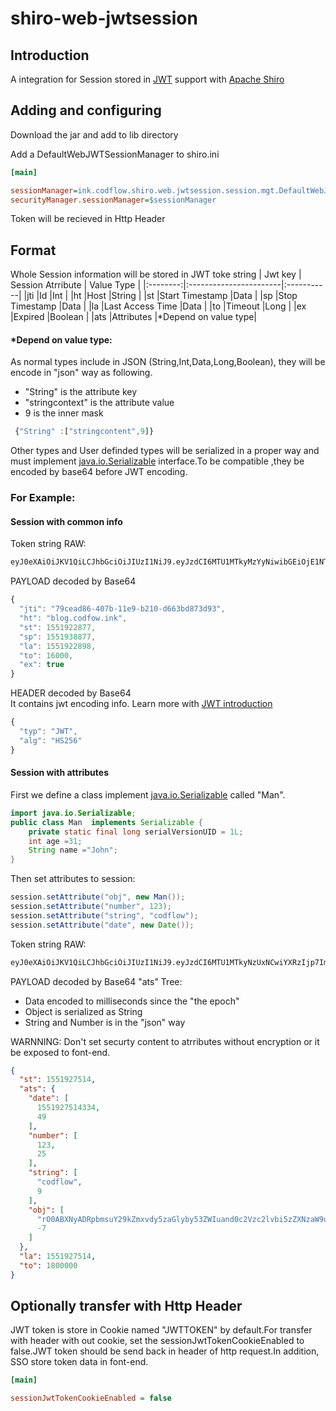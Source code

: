 # shiro-web-jwtsession

## Introduction
A integration for Session stored in [JWT](https://jwt.io/) support with  [Apache Shiro](http://shiro.apache.org)

## Adding and configuring 

Download the jar and add to lib directory


Add a  DefaultWebJWTSessionManager to shiro.ini

```ini
[main]

sessionManager=ink.codflow.shiro.web.jwtsession.session.mgt.DefaultWebJWTSessionManager
securityManager.sessionManager=$sessionManager

```


Token will be recieved in Http Header


## Format




Whole Session information will be stored in JWT toke string 
|  Jwt key | Session Atrribute      | Value Type |
|:--------:|:-----------------------|:-----------|
|jti       |Id                      |Int         |
|ht        |Host                    |String      |
|st        |Start Timestamp         |Data        |
|sp        |Stop Timestamp          |Data        |
|la        |Last Access Time        |Data        |
|to        |Timeout                 |Long        |
|ex        |Expired                 |Boolean     |
|ats       |Attributes              |*Depend on value type|

#### *Depend on value type:  
As normal types include in JSON (String,Int,Data,Long,Boolean), they will be encode in "json" way as following.  
* "String" is the attribute key
* "stringcontext" is the attribute value
* 9 is the inner mask
```js
 {"String" :["stringcontent",9]}
```
Other types and User definded types will be serialized in a proper way and must implement [java.io.Serializable](https://docs.oracle.com/javase/6/docs/api/java/io/Serializable.html) interface.To be compatible ,they be encoded by base64 before JWT encoding.

 
### For Example:
#### Session with common info   
Token string RAW:
```txt
eyJ0eXAiOiJKV1QiLCJhbGciOiJIUzI1NiJ9.eyJzdCI6MTU1MTkyMzYyNiwibGEiOjE1NTE5MjM2MjYsInRvIjoxNjAwMCwiaHQiOiJibG9nLmNvZGZvdy5pbmsiLCJqdGkiOiI3OWNlYWQ4Ni00MDdiLTExZTktYjIxMC1kNjYzYmQ4NzNkOTMifQ.iSEbJWhVPUnXlcnALixt8t8CLpYceiNjTLKpRbv5YHE
```
PAYLOAD decoded by Base64 
```js
{
  "jti": "79cead86-407b-11e9-b210-d663bd873d93",
  "ht": "blog.codfow.ink",
  "st": 1551922877,
  "sp": 1551938877,
  "la": 1551922898,
  "to": 16000,
  "ex": true
}

```

HEADER decoded by Base64   
It contains jwt encoding info. Learn more with [JWT introduction](https://jwt.io/introduction/)
```js
{
  "typ": "JWT",
  "alg": "HS256"
}
```
#### Session with attributes

First we define a class implement [java.io.Serializable](https://docs.oracle.com/javase/6/docs/api/java/io/Serializable.html) called "Man".

```java
import java.io.Serializable;
public class Man  implements Serializable {
    private static final long serialVersionUID = 1L;
    int age =31;
    String name ="John";
}
```
Then set attributes to session:

```java
session.setAttribute("obj", new Man());
session.setAttribute("number", 123);
session.setAttribute("string", "codflow");
session.setAttribute("date", new Date());
```
Token string RAW:

```txt
eyJ0eXAiOiJKV1QiLCJhbGciOiJIUzI1NiJ9.eyJzdCI6MTU1MTkyNzUxNCwiYXRzIjp7ImRhdGUiOlsxNTUxOTI3NTE0MzM0LDQ5XSwibnVtYmVyIjpbMTIzLDI1XSwic3RyaW5nIjpbImNvZGZsb3ciLDldLCJvYmoiOlsick8wQUJYTnlBRFJwYm1zdVkyOWtabXh2ZHk1emFHbHlieTUzWldJdWFuZDBjMlZ6YzJsdmJpNXpaWE56YVc5dUxtMW5kQzVsYVhNdVRXRnVBQUFBQUFBQUFBRUNBQUpKQUFOaFoyVk1BQVJ1WVcxbGRBQVNUR3BoZG1FdmJHRnVaeTlUZEhKcGJtYzdlSEFBQUFBZmRBQUVTbTlvYmc9PSIsLTddfSwibGEiOjE1NTE5Mjc1MTQsInRvIjoxODAwMDAwfQ.W7-Y1x9SbQQeuwXqc0EUdFdaN8friv7Z456KZ0JkWZs
```


PAYLOAD decoded by Base64 
"ats" Tree:
* Data encoded to milliseconds since the "the epoch"
* Object is serialized as String
* String and Number is in the "json" way  
   
WARNNING: Don't set securty content to atrributes without encryption or it be exposed to font-end.

```json
{
  "st": 1551927514,
  "ats": {
    "date": [
      1551927514334,
      49
    ],
    "number": [
      123,
      25
    ],
    "string": [
      "codflow",
      9
    ],
    "obj": [
      "rO0ABXNyADRpbmsuY29kZmxvdy5zaGlyby53ZWIuand0c2Vzc2lvbi5zZXNzaW9uLm1ndC5laXMuTWFuAAAAAAAAAAECAAJJAANhZ2VMAARuYW1ldAASTGphdmEvbGFuZy9TdHJpbmc7eHAAAAAfdAAESm9obg==",
      -7
    ]
  },
  "la": 1551927514,
  "to": 1800000
}
```

## Optionally transfer with Http Header  

JWT token is store in Cookie named "JWTTOKEN" by default.For transfer with header with out cookie, set the sessionJwtTokenCookieEnabled to false.JWT token should be send back in header of http request.In addition, SSO store token data in font-end.
```ini
[main]

sessionJwtTokenCookieEnabled = false
```  